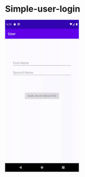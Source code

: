 # Simple-user-login
<img src="https://github.com/MaxymGorn/Simple-user-login/blob/master/example.gif?raw=true" width="auto" height="500" />
